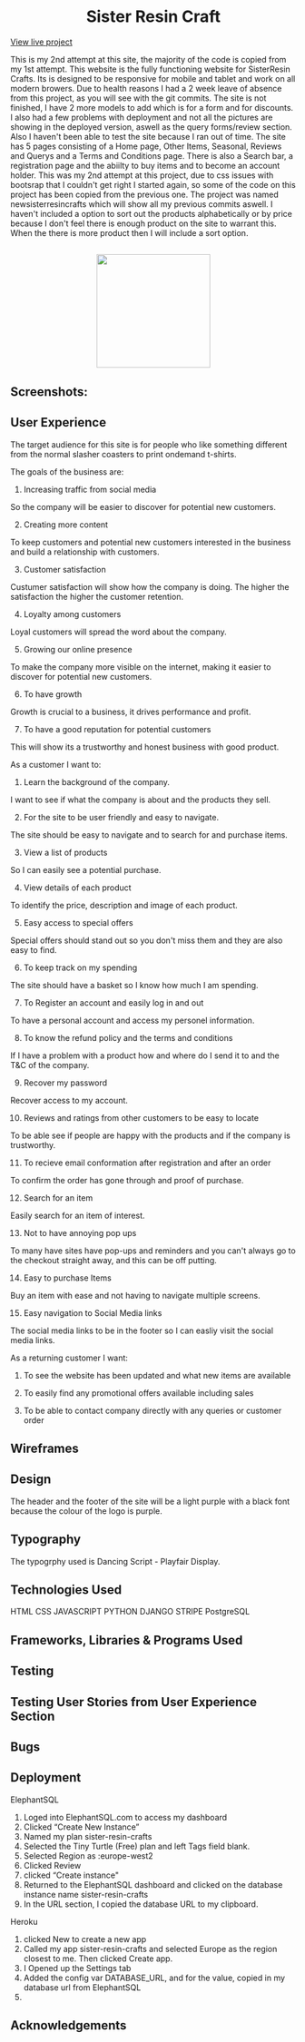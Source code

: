 <h1 align="center">Sister Resin Craft</h1>

[View live project](https://sister-resin-crafts.herokuapp.com/)

This is my 2nd attempt at this site, the majority of the code is copied from my 1st attempt.
This website is the fully functioning website for SisterResin Crafts. Its is designed to be responsive for mobile and tablet and work on all modern browers.
Due to health reasons I had a 2 week leave of absence from this project, as you will see with the git commits.
The site is not finished, I have 2 more models to add which is for a form and for discounts.
I also had a few problems with deployment and not all the pictures are showing in the deployed version, aswell as the query forms/review section. 
Also I haven't been able to test the site because I ran out of time.
The site has 5 pages consisting of a Home page, Other Items, Seasonal, Reviews and Querys and a Terms and Conditions page.
There is also a Search bar, a registration page and the abiilty to buy items and to become an account holder. 
This was my 2nd attempt at this project, due to css issues with bootsrap that I couldn't get right I started again, so some of the code on this project has been copied from the previous one.
The project was named newsisterresincrafts which will show all my previous commits aswell.
I haven't included a option to sort out the products alphabetically or by price because I don't feel there is enough product on the site to warrant this. When the there is more product then I will include a sort option.

<h2 align="center"><img src="readmefiles/logo.png" width="200"></h2>


<h2>Screenshots:</h2>

## User Experience

The target audience for this site is for people who like something different from the normal slasher coasters to print ondemand t-shirts.

The goals of the business are:

1.  Increasing traffic from social media

So the company will be easier to discover for potential new customers.


2.  Creating more content

To keep customers and potential new customers interested in the business and build a relationship with customers.


3.  Customer satisfaction

Custumer satisfaction will show how the company is doing. The higher the satisfaction the higher the customer retention.


4.  Loyalty among customers

Loyal customers will spread the word about the company.


5.  Growing our online presence

To make the company more visible on the internet, making it easier to discover for potential new customers.


6.  To have growth

Growth is crucial to a business, it drives performance and profit.


7.  To have a good reputation for potential customers

This will show its a trustworthy and honest business with good product.



As a customer I want to:

1. Learn the background of the company.

  I want to see if what the company is about and the products they sell.


2.  For the site to be user friendly and easy to navigate.

  The site should be easy to navigate and to search for and purchase items.


3.  View a list of products

  So I can easily see a potential purchase.


4.  View details of each product

  To identify the price, description and image of each product.


5.  Easy access to special offers

  Special offers should stand out so you don't miss them and they are also easy to find.


6.  To keep track on my spending

The site should have a basket so I know how much I am spending.


7.  To Register an account and easily log in and out

To have a personal account and access my personel information.


8.  To know the refund policy and the terms and conditions

If I have a problem with a product how and where do I send it to and the T&C of the company.


9.  Recover my password

Recover access to my account.


10. Reviews and ratings from other customers to be easy to locate

To be able see if people are happy with the products and if the company is trustworthy.


11. To recieve email conformation after registration and after an order

To confirm the order has gone through and proof of purchase.


12. Search for an item

Easily search for an item of interest.


13. Not to have annoying pop ups

To many have sites have pop-ups and reminders and you can't always go to the checkout straight away, and this can be off putting.


14. Easy to purchase Items

Buy an item with ease and not having to navigate multiple screens.


15. Easy navigation to Social Media links

The social media links to be in the footer so I can easliy visit the social media links.



As a returning customer I want:

1.  To see the website has been updated and what new items are available

2.  To easily find any promotional offers available including sales

3.  To be able to contact company directly with any queries or customer order


## Wireframes



## Design

The header and the footer of the site will be a light purple with a black font because the colour of the logo is purple. 


## Typography

The typogrphy used is Dancing Script - Playfair Display.

## Technologies Used

HTML
CSS
JAVASCRIPT
PYTHON
DJANGO
STRIPE
PostgreSQL




## Frameworks, Libraries & Programs Used



## Testing



## Testing User Stories from User Experience Section





## Bugs



## Deployment
ElephantSQL
1. Loged into ElephantSQL.com to access my dashboard
2. Clicked “Create New Instance”
3. Named my plan sister-resin-crafts
4. Selected the Tiny Turtle (Free) plan and left Tags field blank.
5. Selected Region as :europe-west2
6. Clicked Review
7. clicked “Create instance"
8. Returned to the ElephantSQL dashboard and clicked on the database instance name sister-resin-crafts
9. In the URL section, I copied the database URL to my clipboard.

Heroku
1. clicked New to create a new app
2. Called my app sister-resin-crafts and selected Europe as the region closest to me. Then clicked Create app.
3. I Opened up the Settings tab 
4. Added the config var DATABASE_URL, and for the value, copied in my database url from ElephantSQL
5. 



## Acknowledgements